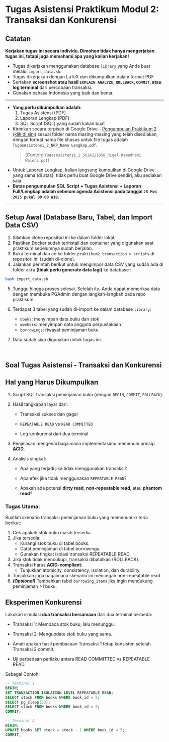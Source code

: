 # Tugas Asistensi Praktikum Modul 2: Transaksi dan Konkurensi

## Catatan
**Kerjakan tugas ini secara individu. Dimohon tidak hanya mengerjakan tugas ini, tetapi juga memahami apa yang kalian kerjakan!**
- Tugas dikerjakan menggunakan database `library` yang Anda buat melalui `import_data.sh`.
- Tugas dikerjakan dengan LaTeX dan dikumpulkan dalam format PDF.
- Sertakan **screenshot atau hasil `EXPLAIN ANALYZE`, `ROLLBACK`, `COMMIT`, atau log terminal** dari percobaan transaksi.
- Gunakan bahasa Indonesia yang baik dan benar.
---
- **Yang perlu dikumpulkan adalah:**
  1. Tugas Asistensi (PDF)
  2. Laporan Lengkap (PDF)
  3. SQL Script (SQL) yang sudah kalian buat
- Kirimkan secara terpisah di Google Drive - [Pengumpulan Praktikum 2 (klik di sini)](https://drive.google.com/drive/folders/1g0vXk3j4x5q7l6z8e9f3g5h8d9f8g5h8?usp=sharing) sesuai folder nama masing-masing yang telah disediakan, dengan format nama file khusus untuk file tugas adalah `TugasAsistensi_2_NRP_Nama Lengkap.pdf`.
  > (Contoh: `TugasAsistensi_2_5024221058_Rigel Ramadhani Waloni.pdf`)
- Untuk Laporan Lengkap, kalian langsung kumpulkan di Google Drive yang sama (di atas), tidak perlu buat Google Drive sendiri, aku sediakan saja.
- **Batas pengumpulan SQL Script + Tugas Asistensi + Laporan Full/Lengkap adalah sebelum agenda Asistensi pada tanggal `25 Mei 2025 pukul 09.00 WIB`.**
---

## Setup Awal (Database Baru, Tabel, dan Import Data CSV)
1. Silahkan clone repositori ini ke dalam folder lokal.
2. Pastikan Docker sudah terinstall dan container yang digunakan saat praktikum sebelumnya sudah berjalan.
3. Buka terminal dan cd ke folder `praktikum2_transaction > scripts` di repositori ini (sudah di-clone).
4. Jalankan perintah berikut untuk mengimpor data CSV yang sudah ada di folder `data` **(tidak perlu generate data lagi)** ke database :
```bash
bash import_data.sh
```
5. Tunggu hingga proses selesai. Setelah itu, Anda dapat memeriksa data dengan membuka PGAdmin dengan langkah-langkah pada repo praktikum.

6. Terdapat 3 tabel yang sudah di-import ke dalam database `library`:
   - `books`: menyimpan data buku dan stok
   - `members`: menyimpan data anggota perpustakaan
   - `borrowings`: riwayat peminjaman buku

7. Data sudah siap digunakan untuk tugas ini.

<br>

## Soal Tugas Asistensi - Transaksi dan Konkurensi

## Hal yang Harus Dikumpulkan
1. Script SQL transaksi peminjaman buku (dengan `BEGIN`, `COMMIT`, `ROLLBACK`).

2. Hasil tangkapan layar dari:

    - Transaksi sukses dan gagal

    - `REPEATABLE READ` vs `READ COMMITTED`

    - Log konkurensi dari dua terminal

3. Penjelasan mengenai bagaimana implementasimu memenuhi prinsip **ACID**.

4. Analisis singkat:

    - Apa yang terjadi jika tidak menggunakan transaksi?

    - Apa efek jika tidak menggunakan `REPEATABLE READ`?

    - Apakah ada potensi **dirty read**, **non-repeatable read**, atau **phantom read**?

### **Tugas Utama:**
Buatlah skenario transaksi peminjaman buku yang memenuhi kriteria berikut:
1. Cek apakah stok buku masih tersedia.
2. Jika tersedia:
    - Kurangi stok buku di tabel books.
    - Catat peminjaman di tabel borrowings.
    - Gunakan tingkat isolasi transaksi REPEATABLE READ.
3. Jika stok tidak mencukupi, transaksi dibatalkan (ROLLBACK).
4. Transaksi harus **ACID-compliant**:
    - Tunjukkan atomicity, consistency, isolation, dan durability.
5. Tunjukkan juga bagaimana skenario ini mencegah non-repeatable read.
6. **_(Opsional)_** Tambahkan tabel `borrowing_items` jika ingin mendukung peminjaman >1 buku.

## Eksperimen Konkurensi

Lakukan simulasi **dua transaksi bersamaan** dari dua terminal berbeda:

- Transaksi 1: Membaca stok buku, lalu menunggu.

- Transaksi 2: Mengupdate stok buku yang sama.

- Amati apakah hasil pembacaan Transaksi 1 tetap konsisten setelah Transaksi 2 commit.

- Uji perbedaan perilaku antara READ COMMITTED vs REPEATABLE READ.

Sebagai Contoh:
```sql
-- Terminal 1
BEGIN;
SET TRANSACTION ISOLATION LEVEL REPEATABLE READ;
SELECT stock FROM books WHERE book_id = 5;
SELECT pg_sleep(30);
SELECT stock FROM books WHERE book_id = 5;
COMMIT;

-- Terminal 2
BEGIN;
UPDATE books SET stock = stock - 1 WHERE book_id = 5;
COMMIT;
```
